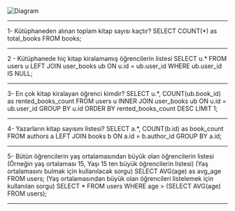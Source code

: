 ![Diagram](https://github.com/mehmetali3838/elibrary/assets/147253627/1372894b-33f9-49b3-b199-16db4ff03bb7)



*******************************************************
1- Kütüphaneden alınan toplam kitap sayısı kaçtır?
SELECT COUNT(*) as total_books FROM books;
*******************************************************
2 - Kütüphanede hiç kitap kiralamamış öğrencilerin listesi
SELECT u.* FROM users u
LEFT JOIN user_books ub ON u.id = ub.user_id
WHERE ub.user_id IS NULL;
*******************************************************
3- En çok kitap kiralayan öğrenci kimdir?
SELECT u.*, COUNT(ub.book_id) as rented_books_count
FROM users u
INNER JOIN user_books ub ON u.id = ub.user_id
GROUP BY u.id
ORDER BY rented_books_count DESC
LIMIT 1;
*******************************************************
4- Yazarların kitap sayısını listesi?
SELECT a.*, COUNT(b.id) as book_count
FROM authors a
LEFT JOIN books b ON a.id = b.author_id
GROUP BY a.id;
*******************************************************
5- Bütün öğrencilerin yaş ortalamasından büyük olan öğrencilerin listesi (Örneğin yaş ortalaması 15, Yaşı 15 ten büyük öğrencilerin listesi)
(Yaş ortalamasını bulmak için kullanılacak sorgu)
SELECT AVG(age) as avg_age FROM users;
(Yaş ortalamasından büyük olan öğrencileri listelemek için kullanılan sorgu)
SELECT * FROM users WHERE age > (SELECT AVG(age) FROM users);
*******************************************************
